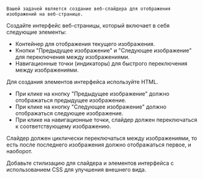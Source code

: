 	Вашей задачей является создание веб-слайдера для отображения изображений на веб-странице.

Создайте интерфейс веб-страницы, который включает в себя следующие элементы:

- Контейнер для отображения текущего изображения.
- Кнопки "Предыдущее изображение" и "Следующее изображение" для переключения между изображениями.
- Навигационные точки (индикаторы) для быстрого переключения между изображениями.

Для создания элементов интерфейса используйте HTML.

- При клике на кнопку "Предыдущее изображение" должно отображаться предыдущее изображение.
- При клике на кнопку "Следующее изображение" должно отображаться следующее изображение.
- При клике на навигационные точки, слайдер должен переключаться к соответствующему изображению.

Слайдер должен циклически переключаться между изображениями, то есть после последнего изображения должно отображаться первое, и наоборот.<br>

Добавьте стилизацию для слайдера и элементов интерфейса с использованием CSS для улучшения внешнего вида.
